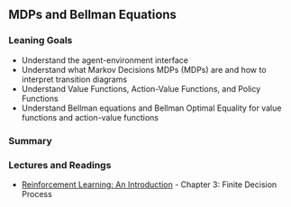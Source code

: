 ## MDPs and Bellman Equations

### Leaning Goals

- Understand the agent-environment interface
- Understand what Markov Decisions MDPs (MDPs) are and how to interpret transition diagrams
- Understand Value Functions, Action-Value Functions, and Policy Functions
- Understand Bellman equations and Bellman Optimal Equality for value functions and action-value functions

### Summary



### Lectures and Readings

- [Reinforcement Learning: An Introduction](http://incompleteideas.net/sutton/book/the-book-2nd.html) - Chapter 3: Finite Decision Process

  ​





